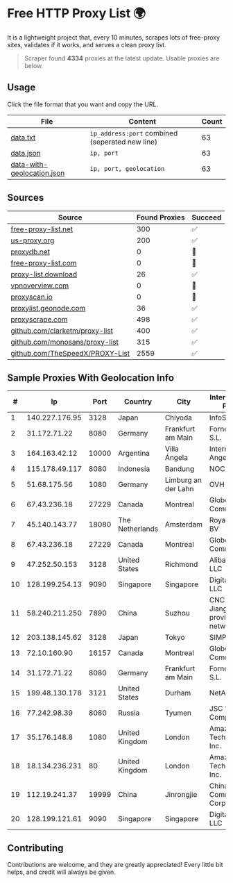 
# Free HTTP Proxy List 🌍

It is a lightweight project that, every 10 minutes, scrapes lots of free-proxy sites, validates if it works, and serves a clean proxy list.


> Scraper found **4334** proxies at the latest update. Usable proxies are below.

## Usage

Click the file format that you want and copy the URL.


|File|Content|Count|
|----|-------|-----|
|[data.txt](https://raw.githubusercontent.com/themiralay/Proxy-List-World/master/data.txt)|`ip_address:port` combined (seperated new line)|63|
|[data.json](https://raw.githubusercontent.com/themiralay/Proxy-List-World/master/data.json)|`ip, port`|63|
|[data-with-geolocation.json](https://raw.githubusercontent.com/themiralay/Proxy-List-World/master/data-with-geolocation.json)|`ip, port, geolocation`|63|

## Sources

|Source|Found Proxies|Succeed|
|------|-------------|-------|
|[free-proxy-list.net](https://free-proxy-list.net)|300|✅|
|[us-proxy.org](https://www.us-proxy.org)|200|✅|
|[proxydb.net](http://proxydb.net)|0|🚫|
|[free-proxy-list.com](https://free-proxy-list.com/?page=&port=&type%5B%5D=http&type%5B%5D=https&up_time=0&search=Search)|0|🚫|
|[proxy-list.download](https://www.proxy-list.download/HTTP)|26|✅|
|[vpnoverview.com](https://vpnoverview.com/privacy/anonymous-browsing/free-proxy-servers)|0|🚫|
|[proxyscan.io](https://www.proxyscan.io)|0|🚫|
|[proxylist.geonode.com](https://proxylist.geonode.com/api/proxy-list?limit=300&page=1&sort_by=lastChecked&sort_type=desc&protocols=http,https)|36|✅|
|[proxyscrape.com](https://api.proxyscrape.com/v2/?request=displayproxies&protocol=http&timeout=10000&country=all&ssl=all&anonymity=all)|498|✅|
|[github.com/clarketm/proxy-list](https://raw.githubusercontent.com/clarketm/proxy-list/master/proxy-list-raw.txt)|400|✅|
|[github.com/monosans/proxy-list](https://raw.githubusercontent.com/monosans/proxy-list/main/proxies/http.txt)|315|✅|
|[github.com/TheSpeedX/PROXY-List](https://raw.githubusercontent.com/TheSpeedX/PROXY-List/master/http.txt)|2559|✅|


## Sample Proxies With Geolocation Info

|#|Ip|Port|Country|City|Internet Service Provider|
|-|--|----|-------|----|-------------------------|
|1|140.227.176.95|3128|Japan|Chiyoda|InfoSphere|
|2|31.172.71.22|8080|Germany|Frankfurt am Main|Fornex Hosting S.L.|
|3|164.163.42.12|10000|Argentina|Villa Ángela|Interret Villa Angela SRL|
|4|115.178.49.117|8080|Indonesia|Bandung|NOC SIMAYA|
|5|51.68.175.56|1080|Germany|Limburg an der Lahn|OVH SAS|
|6|67.43.236.18|27229|Canada|Montreal|GloboTech Communications|
|7|45.140.143.77|18080|The Netherlands|Amsterdam|RoyaleHosting BV|
|8|67.43.236.18|27229|Canada|Montreal|GloboTech Communications|
|9|47.252.50.153|3128|United States|Richmond|Alibaba Cloud LLC|
|10|128.199.254.13|9090|Singapore|Singapore|DigitalOcean, LLC|
|11|58.240.211.250|7890|China|Suzhou|CNC Group Jiangsu province network|
|12|203.138.145.62|3128|Japan|Tokyo|SIMPLEIA|
|13|72.10.160.90|16157|Canada|Montreal|GloboTech Communications|
|14|31.172.71.22|8080|Germany|Frankfurt am Main|Fornex Hosting S.L.|
|15|199.48.130.178|3121|United States|Durham|NetActuate, Inc|
|16|77.242.98.39|8080|Russia|Tyumen|JSC "Russian Company" LIR|
|17|35.176.148.8|1080|United Kingdom|London|Amazon Technologies Inc.|
|18|18.134.236.231|80|United Kingdom|London|Amazon Technologies Inc.|
|19|112.19.241.37|19999|China|Jinrongjie|China Mobile Communications Corporation|
|20|128.199.121.61|9090|Singapore|Singapore|DigitalOcean, LLC|



## Contributing

Contributions are welcome, and they are greatly appreciated! Every
little bit helps, and credit will always be given.

